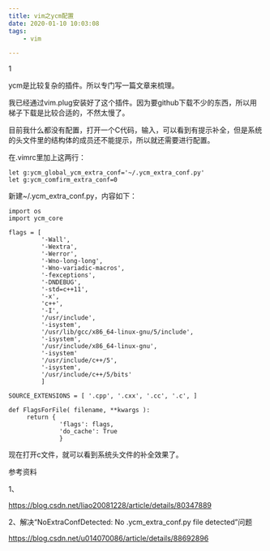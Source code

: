 ```yaml
---
title: vim之ycm配置
date: 2020-01-10 10:03:08
tags:
	- vim

---
```


1

ycm是比较复杂的插件。所以专门写一篇文章来梳理。

我已经通过vim.plug安装好了这个插件。因为要github下载不少的东西，所以用梯子下载是比较合适的，不然太慢了。

目前我什么都没有配置，打开一个C代码，输入，可以看到有提示补全，但是系统的头文件里的结构体的成员还不能提示，所以就还需要进行配置。

在.vimrc里加上这两行：

```
let g:ycm_global_ycm_extra_conf='~/.ycm_extra_conf.py'
let g:ycm_comfirm_extra_conf=0
```

新建~/.ycm_extra_conf.py，内容如下：

```
import os
import ycm_core

flags = [
         '-Wall',
         '-Wextra',
         '-Werror',
         '-Wno-long-long',
         '-Wno-variadic-macros',
         '-fexceptions',
         '-DNDEBUG',
         '-std=c++11',
         '-x',
         'c++',
         '-I',
         '/usr/include',
         '-isystem',
         '/usr/lib/gcc/x86_64-linux-gnu/5/include',
         '-isystem',
         '/usr/include/x86_64-linux-gnu',
         '-isystem'
         '/usr/include/c++/5',
         '-isystem',
         '/usr/include/c++/5/bits'
         ]

SOURCE_EXTENSIONS = [ '.cpp', '.cxx', '.cc', '.c', ]

def FlagsForFile( filename, **kwargs ):
     return {
              'flags': flags,
              'do_cache': True
              }

```

现在打开c文件，就可以看到系统头文件的补全效果了。



参考资料

1、

https://blog.csdn.net/liao20081228/article/details/80347889

2、解决“NoExtraConfDetected: No .ycm_extra_conf.py file detected”问题

https://blog.csdn.net/u014070086/article/details/88692896